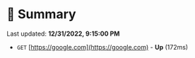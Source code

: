# 📖 Summary
Last updated: **12/31/2022, 9:15:00 PM**

- `GET` [https://google.com](https://google.com) - **Up** (172ms)
